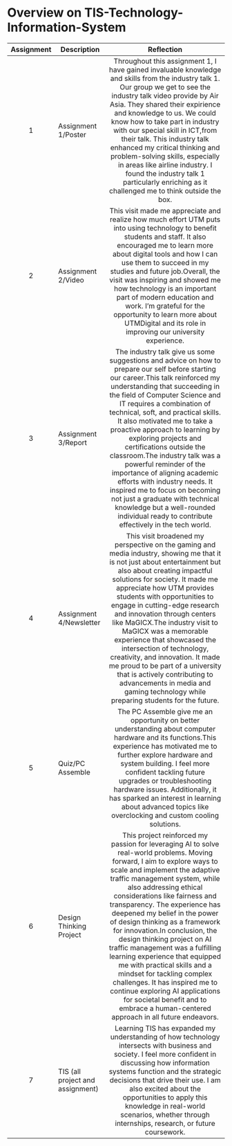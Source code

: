 # Overview on TIS-Technology-Information-System
| Assignment | Description  | Reflection |
| :-----: |  ------ | :-----: | 
| 1 | Assignment 1/Poster | Throughout this assignment 1, I have gained invaluable knowledge and skills from the industry talk 1. Our group we get to see the industry talk video provide by Air Asia. They shared their expirience and knowledge to us. We could know how to take part in industry with our special skill in ICT,from their talk. This industry talk enhanced my critical thinking and problem-solving skills, especially in areas like airline industry. I found the industry talk 1 particularly enriching as it challenged me to think outside the box.| 
| 2 | Assignment 2/Video | This visit made me appreciate and realize how much effort UTM puts into using technology to benefit students and staff. It also encouraged me to learn more about digital tools and how I can use them to succeed in my studies and future job.Overall, the visit was inspiring and showed me how technology is an important part of modern education and work. I’m grateful for the opportunity to learn more about UTMDigital and its role in improving our university experience.|
| 3 | Assignment 3/Report | The industry talk give us some suggestions and advice on how to prepare our self before starting our career.This talk reinforced my understanding that succeeding in the field of Computer Science and IT requires a combination of technical, soft, and practical skills. It also motivated me to take a proactive approach to learning by exploring projects and certifications outside the classroom.The industry talk was a powerful reminder of the importance of aligning academic efforts with industry needs. It inspired me to focus on becoming not just a graduate with technical knowledge but a well-rounded individual ready to contribute effectively in the tech world.| 
| 4 | Assignment 4/Newsletter | This visit broadened my perspective on the gaming and media industry, showing me that it is not just about entertainment but also about creating impactful solutions for society. It made me appreciate how UTM provides students with opportunities to engage in cutting-edge research and innovation through centers like MaGICX.The industry visit to MaGICX was a memorable experience that showcased the intersection of technology, creativity, and innovation. It made me proud to be part of a university that is actively contributing to advancements in media and gaming technology while preparing students for the future.|
| 5 | Quiz/PC Assemble | The PC Assemble give me an opportunity on better understanding about computer hardware and its functions.This experience has motivated me to further explore hardware and system building. I feel more confident tackling future upgrades or troubleshooting hardware issues. Additionally, it has sparked an interest in learning about advanced topics like overclocking and custom cooling solutions.|
| 6 | Design Thinking Project | This project reinforced my passion for leveraging AI to solve real-world problems. Moving forward, I aim to explore ways to scale and implement the adaptive traffic management system, while also addressing ethical considerations like fairness and transparency. The experience has deepened my belief in the power of design thinking as a framework for innovation.In conclusion, the design thinking project on AI traffic management was a fulfilling learning experience that equipped me with practical skills and a mindset for tackling complex challenges. It has inspired me to continue exploring AI applications for societal benefit and to embrace a human-centered approach in all future endeavors.|
| 7 | TIS (all project and assignment) | Learning TIS has expanded my understanding of how technology intersects with business and society. I feel more confident in discussing how information systems function and the strategic decisions that drive their use. I am also excited about the opportunities to apply this knowledge in real-world scenarios, whether through internships, research, or future coursework.|
